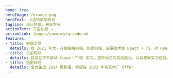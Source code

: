 ```yaml
---
home: true
heroImage: /orange.png
heroText: 小丞的前端日记
tagline: 无比热爱，来日方长
actionText: 开启热爱 →
actionLink: /pages/summary/qrcode.md
features:
- title: 前端之路
  details: 自 2021 年大一开始接触前端，热爱前端，主要技术栈 React + TS，对 React 源码有深入的理解。
- title: 目前现状
  details: 目前在字节跳动（base：广州）实习，提升自己的实战能力，以及积累实习经验。
- title: 短期规划
  details: 全力备战 2024 届秋招，希望在 2023 年收获大厂 offer
---
```

<!-- 
<ClientOnly>
  <BottomData/>
</ClientOnly> -->